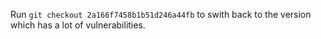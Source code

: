Run `git checkout 2a166f7458b1b51d246a44fb` to swith back to the version which has a lot of vulnerabilities.